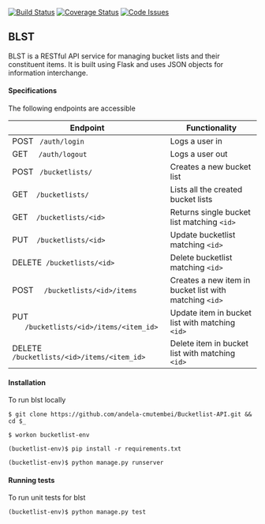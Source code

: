 [![Build Status](https://travis-ci.org/andela-cmutembei/Bucketlist-API.svg)](https://travis-ci.org/andela-cmutembei/Bucketlist-API)
[![Coverage Status](https://coveralls.io/repos/andela-cmutembei/Bucketlist-API/badge.svg?branch=develop)](https://coveralls.io/github/andela-cmutembei/Bucketlist-API?branch=develop)
[![Code Issues](https://www.quantifiedcode.com/api/v1/project/ca76a139cf6b45be9eebc1f09296a622/snapshot/origin:develop:HEAD/badge.svg)](https://www.quantifiedcode.com/app/project/ca76a139cf6b45be9eebc1f09296a622)

## BLST
BLST is a RESTful API service for managing bucket lists and their constituent items. It is built using Flask and uses JSON objects for information interchange.

#### Specifications
The following endpoints are accessible

| Endpoint  | Functionality  |
| --- | --- |
| POST &nbsp;&nbsp;`/auth/login`  |  Logs a user in |
| GET &nbsp;&nbsp;&nbsp;&nbsp;`/auth/logout`  |  Logs a user out |
| POST &nbsp;&nbsp;`/bucketlists/` |  Creates a new bucket list |
| GET &nbsp;&nbsp;&nbsp;`/bucketlists/`  |  Lists all the created bucket lists |
| GET &nbsp;&nbsp;&nbsp;`/bucketlists/<id>`  |  Returns single bucket list matching `<id>`|
| PUT &nbsp;&nbsp;&nbsp;`/bucketlists/<id>`  |  Update bucketlist matching `<id>` |
| DELETE &nbsp;`/bucketlists/<id>`  |  Delete bucketlist matching `<id>` |
| POST &nbsp;&nbsp;&nbsp;&nbsp;`/bucketlists/<id>/items` |  Creates a new item in bucket list with matching `<id>` |
| PUT &nbsp;&nbsp;&nbsp;&nbsp;&nbsp;&nbsp;`/bucketlists/<id>/items/<item_id>` |  Update item in bucket list with matching `<id>` |
| DELETE `/bucketlists/<id>/items/<item_id>` |  Delete item in bucket list with matching `<id>` |
#### Installation
To run blst locally  
```shell
$ git clone https://github.com/andela-cmutembei/Bucketlist-API.git && cd $_

$ workon bucketlist-env

(bucketlist-env)$ pip install -r requirements.txt

(bucketlist-env)$ python manage.py runserver
```

#### Running tests
To run unit tests for blst
```shell
(bucketlist-env)$ python manage.py test
```
